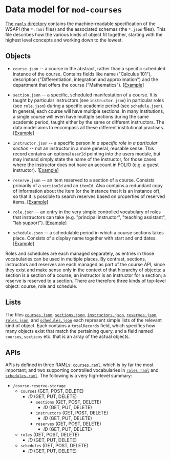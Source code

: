 # Data model for `mod-courses`

[The `ramls` directory](ramls) contains the machine-readable specification of the WSAPI (the `*.raml` files) and the associated schemas (the `*.json` files). This file describes how the various kinds of object fit together, starting with the highest level concepts and working down to the lowest.


## Objects

* `course.json`
--
a course in the abstract, rather than a specific scheduled instance of the course. Contains fields like name ("Calculus 101"), description ("Differentiation, integration and approximation") and the department that offers the course ("Mathematics").
[[Example]](ramls/examples/course.json)

* `section.json`
--
a specific, scheduled manifestation of a course. It is taught by particular instructors (see `instructor.json`) in particular roles (see `role.json`) during a specific academic period (see `schedule.json`). In general, each course will have multiple sections. In many institutions, a single course will even have multiple sections during the same academic period, taught either by the same or different instructors. The data model aims to encompass all these different institutional practises.
[[Example]](ramls/examples/section.json)

* `instructor.json`
--
a specific person _in a specific role in a particular section_ -- not an instructor in a more general, reusable sense. This record contains an optional `userId` pointing into the users module, but may instead simply state the name of the instructor, for those cases where the instructor does not have an account in FOLIO (e.g. a guest instructor).
[[Example]](ramls/examples/instructor.json)

* `reserve.json`
--
an item reserved to a section of a course. Consists primarily of a `sectionId` and an `itemId`. Also contains a redundant copy of information about the item (or the instance that it is an instance of), so that it is possible to search reserves based on properties of reserved items.
[[Example]](ramls/examples/reserve.json)

* `role.json`
--
an entry in the very simple controlled vocabulary of roles that instructors can take (e.g. "principal instructor", "teaching assistant", "lab support").
[[Example]](ramls/examples/role.json)

* `schedule.json`
--
a schedulable period in which a course sections takes place. Consists of a display name together with start and end dates.
[[Example]](ramls/examples/schedule.json)

Roles and schedules are each managed separately, as entries in those vocabularies can be used in multiple places. By contrast, sections, instructors and reserves are each managed as part of the course API, since they exist and make sense only in the context of that hierarchy of objects: a section is a section of a course; an instructor is an instructor for a section; a reserve is reserved to a section. There are therefore three kinds of top-level object: course, role and schedule.


## Lists

The files
[`courses.json`](ramls/courses.json),
[`sections.json`](ramls/sections.json),
[`instructors.json`](ramls/instructors.json),
[`reserves.json`](ramls/reserves.json),
[`roles.json`](ramls/roles.json),
and
[`schedules.json`](ramls/schedules.json)
each represent simple lists of the relevant kind of object. Each contains a `totalRecords` field, which specifies how many objects exist that match the pertaining query, and a field named `courses`, `sections` etc. that is an array of the actual objects.


## APIs

APIs is defined in three RAMLs:
[`courses.raml`](ramls/courses.raml),
which is by far the most important; and two supporting controlled vocabularies in
[`roles.raml`](ramls/roles.raml)
and
[`schedules.raml`](ramls/schedules.raml). The following is a very high-level summary:

* `/course-reserve-storage`
  * `courses` (GET, POST, DELETE)
    * _ID_ (GET, PUT, DELETE)
      * `sections` (GET, POST, DELETE)
        * _ID_ (GET, PUT, DELETE)
	  * `instructors` (GET, POST, DELETE)
	    * _ID_ (GET, PUT, DELETE)
	  * `reserves` (GET, POST, DELETE)
	    * _ID_ (GET, PUT, DELETE)
  * `roles` (GET, POST, DELETE)
    * _ID_ (GET, PUT, DELETE)
  * `schedules` (GET, POST, DELETE)
    * _ID_ (GET, PUT, DELETE)
